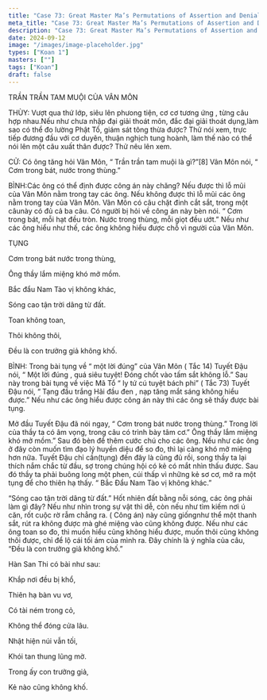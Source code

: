 ```yaml
---
title: "Case 73: Great Master Ma’s Permutations of Assertion and Denial"
meta_title: "Case 73: Great Master Ma’s Permutations of Assertion and Denial"
description: "Case 73: Great Master Ma’s Permutations of Assertion and Denial"
date: 2024-09-12
image: "/images/image-placeholder.jpg"
types: ["Koan 1"]
masters: [""]
tags: ["Koan"]
draft: false
---
```


TRẦN TRẦN TAM MUỘI CỦA VÂN MÔN

THÙY: Vượt qua thứ lớp, siêu lên phưong tiện, cơ cơ tương ứng , từng câu hợp nhau.Nếu như chưa nhập đại giải thoát môn, đắc đại giải thoát dụng,làm sao có thể đo lường Phật Tổ, giám sát tông thừa được? Thử nói xem, trực tiếp đương đầu với cơ duyên, thuận nghịch tung hoành, làm thế nào có thể nói lên một câu xuất thân được? Thử nêu lên xem.

CỬ: Có ông tăng hỏi Vân Môn, “ Trần trần tam muội là gì?”[8] Vân Môn nói, “ Cơm trong bát, nước trong thùng.”

BÌNH:Các ông có thể định được công án này chăng? Nếu được thì lỗ mũi của Vân Môn nằm trong tay các ông. Nếu không được thì lỗ mũi các ông nằm trong tay của Vân Môn. Vân Môn có câu chặt đinh cắt sắt, trong một câunày có đủ cả ba câu. Có người bị hỏi về công án này bèn nói. “ Cơm trong bát, mỗi hạt đều tròn. Nước trong thùng, mỗi giọt đều ướt.” Nếu như các ông hiểu như thế, các ông không hiểu được chỗ vì người của Vân Môn.

TỤNG

Cơm trong bát nước trong thùng,

Ông thầy lắm miệng khó mở mồm.

Bắc đẩu Nam Tào vị không khác,

Sóng cao tận trời dâng từ đất.

Toan không toan,

Thôi không thôi,

Đều là con trưởng giả không khố.

BÌNH: Trong bài tụng về “ một lời đúng” của Vân Môn ( Tắc 14) Tuyết Đậu nói, “ Một lời đúng , quá siêu tuyệt! Đóng chốt vào tấm sắt không lỗ.” Sau này trong bài tụng về việc Mã Tổ “ ly tứ cú tuyệt bách phi” ( Tắc 73) Tuyết Đậu nói, “ Tạng đầu trắng Hãi đầu đen , nạp tăng mắt sáng không hiểu được.” Nếu như các ông hiểu được công án này thì các ông sẽ thấy được bài tụng.

Mở đầu Tuyết Đậu đã nói ngay, “ Cơm trong bát nước trong thùng.” Trong lời của thầy ta có âm vọng, trong câu có trình bày tâm cơ.” Ông thầy lắm miệng khó mở mồm.” Sau đó bèn để thêm cước chú cho các ông. Nếu như các ông ở đây còn muốn tìm đạo lý huyền diệu để so đo, thì lại càng khó mở miệng hơn nữa. Tuyết Đậu chỉ cần(tụng) đến đây là cũng đủ rồi, song thầy ta lại thích nắm chắc từ đầu, sợ trong chúng hội có kẻ có mắt nhìn thấu được. Sau đó thầy ta phải buông long một phen, cúi thấp vì những kẻ sơ cơ, mở ra một tụng để cho thiên hạ thấy. “ Bắc Đẩu Nam Tào vị không khác.”

“Sóng cao tận trời dâng từ đất.” Hốt nhiên đất bằng nỗi sóng, các ông phải làm gì đây? Nếu như nhìn trong sự vật thì dễ, còn nếu như tìm kiếm nơi ú căn, rốt cuộc rờ rẫm chẳng ra. ( Công án) này cũng giốngnhư thể một thanh sắt, rút ra không được mà ghé miệng vào cũng không được. Nếu như các ông toan so đo, thì muốn hiểu cũng không hiểu được, muốn thôi cũng không thôi được, chỉ để lộ cái tối ám của mình ra. Đây chính là ý nghĩa của câu, “Đều là con trưởng giả không khố.”

Hàn San Thi có bài như sau:

Khắp nơi đều bị khổ,

Thiên hạ bàn vu vơ,

Có tài ném trong cỏ,

Không thể đóng cửa lâu.

Nhật hiện núi vẫn tối,

Khói tan thung lũng mờ.

Trong ấy con trưởng giả,

Kẻ nào cũng không khố. 
